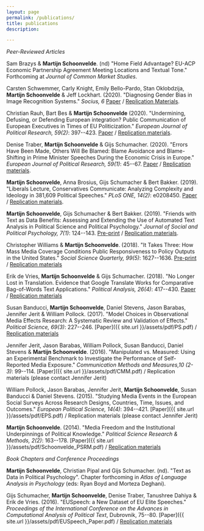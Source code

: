 ```yaml
---
layout: page
permalink: /publications/
title: publications
description:

---
```


*Peer-Reviewed Articles*

Sam Brazys & **Martijn Schoonvelde**. (nd) "Home Field Advantage? EU-ACP Economic Partnership Agreement Meeting Locations and Textual Tone." Forthcoming at *Journal of Common Market Studies*.

Carsten Schwemmer, Carly Knight, Emily Bello-Pardo, Stan Oklobdzija, **Martijn Schoonvelde** & Jeff Lockhart. (2020). "Diagnosing Gender Bias in Image Recognition Systems." *Socius, 6* [Paper](https://journals.sagepub.com/doi/full/10.1177/2378023120967171) / [Replication Materials](https://dataverse.harvard.edu/dataset.xhtml?persistentId=doi:10.7910/DVN/2CEYWV).

Christian Rauh, Bart Bes & **Martijn Schoonvelde**  (2020). "Undermining, Defusing, or Defending European integration? Public Communication of European Executives in Times of EU Politicization." *European Journal of Political Research, 59(2)*: 397--423. [Paper](https://ejpr.onlinelibrary.wiley.com/doi/full/10.1111/1475-6765.12350) / [Replication materials](https://dataverse.harvard.edu/dataset.xhtml?persistentId=doi:10.7910/DVN/NDJY0J).

Denise Traber, **Martijn Schoonvelde** & Gijs Schumacher. (2020). "Errors Have Been Made, Others Will Be Blamed: Blame Avoidance and Blame-Shifting in Prime Minister Speeches During the Economic Crisis in Europe." *European Journal of Political Research, 59(1)*: 45--67. [Paper](https://ejpr.onlinelibrary.wiley.com/doi/full/10.1111/1475-6765.12340) / [Replication materials](https://ejpr.onlinelibrary.wiley.com/doi/full/10.1111/1475-6765.12340).

**Martijn Schoonvelde**, Anna Brosius, Gijs Schumacher & Bert Bakker. (2019). "Liberals Lecture, Conservatives Communicate: Analyzing Complexity and Ideology in 381,609 Political Speeches." *PLoS ONE, 14(2)*: e0208450. [Paper](https://journals.plos.org/plosone/article?id=10.1371%2Fjournal.pone.0208450&fbclid=IwAR0CHudjaT6Pb9qNwGOazvnkQYpJWhzN8Mt3CuoB171yR_WFxZ1nHBDC5r0) / [Replication materials](https://dataverse.harvard.edu/dataset.xhtml?persistentId=doi:10.7910/DVN/S4IZ8K).

**Martijn Schoonvelde**, Gijs Schumacher & Bert Bakker. (2019). "Friends with Text as Data Benefits: Assessing and Extending the Use of Automated Text Analysis in Political Science and Political Psychology." *Journal of Social and Political Psychology, 7(1)*: 124--143. [Pre-print](https://jspp.psychopen.eu/article/view/964) / [Replication materials](https://dataverse.harvard.edu/dataset.xhtml?persistentId=doi:10.7910/DVN/2PNZNU).

Christopher Williams & **Martijn Schoonvelde**. (2018). "It Takes Three: How Mass Media Coverage Conditions Public Responsiveness to Policy Outputs in the United States." *Social Science Quarterly, 99(5)*: 1627--1636. [Pre-print](https://osf.io/ymvfb) / [Replication materials](http://christopherwilliamsphd.weebly.com/data.html)

Erik de Vries, **Martijn Schoonvelde** & Gijs Schumacher. (2018). "No Longer Lost in Translation. Evidence that Google Translate Works for Comparative Bag-of-Words Text Applications." *Political Analysis, 26(4)*: 417--430. [Paper](https://www.cambridge.org/core/journals/political-analysis/article/no-longer-lost-in-translation-evidence-that-google-translate-works-for-comparative-bagofwords-text-applications/43CB03805973BB8AD567F7AE50E72CA6) / [Replication materials](https://dataverse.harvard.edu/dataset.xhtml?persistentId=doi:10.7910/DVN/VKMY6N)

Susan Banducci, **Martijn Schoonvelde**, Daniel Stevens, Jason Barabas, Jennifer Jerit & William Pollock. (2017). "Model Choices in Observational Media Effects Research: A Systematic Review and Validation of Effects." *Political Science, 69(3)*: 227--246. [Paper]({{ site.url }}/assets/pdf/PS.pdf) / [Replication materials](https://dataverse.harvard.edu/dataset.xhtml?persistentId=doi:10.7910/DVN/7FYH0T)

Jennifer Jerit, Jason Barabas, William Pollock, Susan Banducci, Daniel Stevens & **Martijn Schoonvelde**. (2016). "Manipulated vs. Measured: Using an Experimental
Benchmark to Investigate the Performance of Self-Reported Media Exposure." *Communication Methods and Measures,10 (2-3)*: 99--114. [Paper]({{ site.url }}/assets/pdf/CMM.pdf) / Replication materials (please contact Jennifer Jerit)

William Pollock, Jason Barabas, Jennifer Jerit, **Martijn Schoonvelde**, Susan Banducci & Daniel Stevens. (2015). "Studying Media Events in the European Social Surveys Across Research Designs, Countries, Time, Issues, and Outcomes." *European Political Science, 14(4)*: 394--421. [Paper]({{ site.url }}/assets/pdf/EPS.pdf) / Replication materials (please contact Jennifer Jerit)

**Martijn Schoonvelde**. (2014). "Media Freedom and the Institutional Underpinnings of Political Knowledge." *Political Science Research & Methods, 2(2)*: 163--178. [Paper]({{ site.url }}/assets/pdf/Schoonvelde_PSRM.pdf) / [Replication materials](https://dataverse.harvard.edu/dataset.xhtml?persistentId=doi:10.7910/DVN/24122) 

*Book Chapters and Conference Proceedings*

**Martijn Schoonvelde**, Christian Pipal and Gijs Schumacher. (nd). "Text as Data in Political Psychology". Chapter forthcoming in *Atlas of Language Analysis in Psychology* (eds: Ryan Boyd and Morteza Deghani).

Gijs Schumacher, **Martijn Schoonvelde**, Denise Traber, Tanushree Dahiya & Erik de Vries. (2016). "EUSpeech: a New Dataset of EU Elite Speeches." *Proceedings of the International Conference on the Advances in Computational Analysis of Political Text*, Dubrovnik, 75--80. [Paper]({{ site.url }}/assets/pdf/EUSpeech_Paper.pdf) / [Replication materials](https://dataverse.harvard.edu/dataverse/euspeech)
